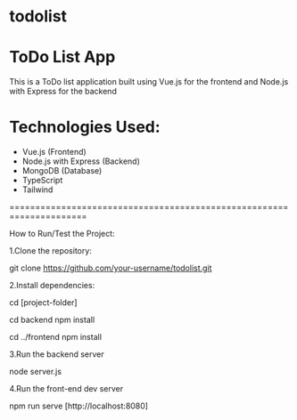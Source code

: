 # todolist

# ToDo List App

This is a ToDo list application built using Vue.js for the frontend 
and Node.js with Express for the backend

# Technologies Used:

- Vue.js (Frontend)
- Node.js with Express (Backend)
- MongoDB (Database)
- TypeScript
- Tailwind

=====================================================================

How to Run/Test the Project:


1.Clone the repository:

git clone https://github.com/your-username/todolist.git



2.Install dependencies:

cd [project-folder]

cd backend
npm install

cd ../frontend
npm install


3.Run the backend server

node server.js


4.Run the front-end dev server

npm run serve
[http://localhost:8080]

